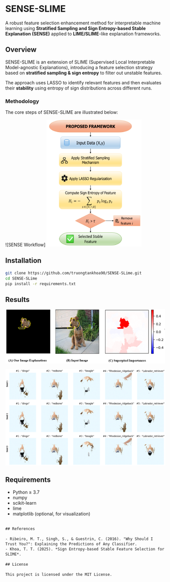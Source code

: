 
# SENSE-SLIME

A robust feature selection enhancement method for interpretable machine learning using **Stratified Sampling and Sign Entropy-based Stable Explanation (SENSE)** applied to **LIME/SLIME**-like explanation frameworks.

## Overview

SENSE-SLIME is an extension of SLIME (Supervised Local Interpretable Model-agnostic Explanations), introducing a feature selection strategy based on **stratified sampling & sign entropy** to filter out unstable features.

The approach uses LASSO to identify relevant features and then evaluates their **stability** using entropy of sign distributions across different runs.

### Methodology

The core steps of SENSE-SLIME are illustrated below:

![SENSE Workflow]
<img src="./mf.png" width="300" height="400" />

## Installation

```bash
git clone https://github.com/truongtankhoa90/SENSE-SLime.git
cd SENSE-SLime
pip install -r requirements.txt
```

## Results
![Result1](./explain2.png)

![Result2](./cmp2.png)


## Requirements

- Python ≥ 3.7
- numpy
- scikit-learn
- lime
- matplotlib (optional, for visualization)
```

## References

- Ribeiro, M. T., Singh, S., & Guestrin, C. (2016). "Why Should I Trust You?": Explaining the Predictions of Any Classifier.
- Khoa, T. T. (2025). *Sign Entropy-based Stable Feature Selection for SLIME*.

## License

This project is licensed under the MIT License.
